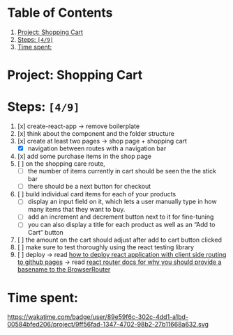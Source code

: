 # Table of Contents

1.  [Project: Shopping Cart](#orgc6f4d30)
2.  [Steps: <code>[4/9]</code>](#org1f7e867)
3.  [Time spent:](#org03e63ab)

<a id="orgc6f4d30"></a>

# Project: Shopping Cart

<a id="org1f7e867"></a>

# Steps: <code>[4/9]</code>

1.  [x] create-react-app -> remove boilerplate
2.  [x] think about the component and the folder structure
3.  [x] create at least two pages -> shop page + shopping cart
    - [x] navigation between routes with a navigation bar
4.  [x] add some purchase items in the shop page
5.  [ ] on the shopping care route,
    - [ ] the number of items currently in cart should be seen the the stick bar
    - [ ] there should be a next button for checkout
6.  [ ] build individual card items for each of your products
    - [ ] display an input field on it, which lets a user manually type in how many items that they want to buy.
    - [ ] add an increment and decrement button next to it for fine-tuning
    - [ ] you can also display a title for each product as well as an &ldquo;Add to Cart&rdquo; button
7.  [ ] the amount on the cart should adjust after add to cart button clicked
8.  [ ] make sure to test thoroughly using the react testing library
9.  [ ] deploy -> read [how to deploy react application with client side routing to github pages](https://create-react-app.dev/docs/deployment/#github-pages) -> read [react router docs for why you should provide a basename to the BrowserRouter](https://reactrouter.com/docs/en/v6#router)

<a id="org03e63ab"></a>

# Time spent:

https://wakatime.com/badge/user/89e59f6c-302c-4dd1-a1bd-00584bfed206/project/9ff56fad-1347-4702-98b2-27b11668a632.svg
